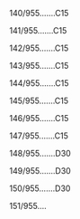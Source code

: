 140/955.......C15 


141/955.......C15 


142/955.......C15 


143/955.......C15 


144/955.......C15 


145/955.......C15 


146/955.......C15 


147/955.......C15 


148/955.......D30 


149/955.......D30 


150/955.......D30 


151/955.... 

